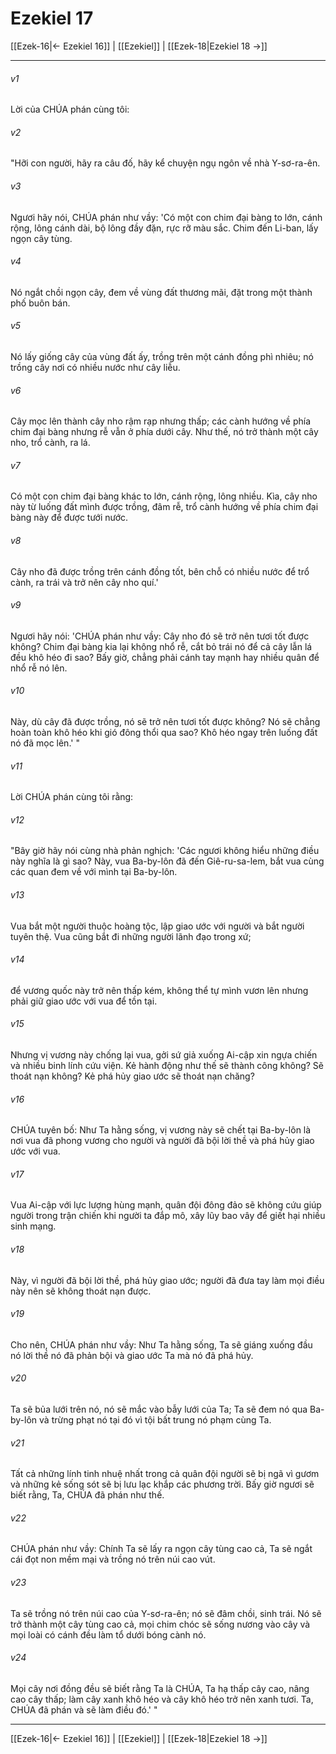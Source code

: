 # Ezekiel 17

[[Ezek-16|← Ezekiel 16]] | [[Ezekiel]] | [[Ezek-18|Ezekiel 18 →]]
***



###### v1 
Lời của CHÚA phán cùng tôi: 

###### v2 
"Hỡi con người, hãy ra câu đố, hãy kể chuyện ngụ ngôn về nhà Y-sơ-ra-ên. 

###### v3 
Ngươi hãy nói, CHÚA phán như vầy: 'Có một con chim đại bàng to lớn, cánh rộng, lông cánh dài, bộ lông đầy đặn, rực rỡ màu sắc. Chim đến Li-ban, lấy ngọn cây tùng. 

###### v4 
Nó ngắt chồi ngọn cây, đem về vùng đất thương mãi, đặt trong một thành phố buôn bán. 

###### v5 
Nó lấy giống cây của vùng đất ấy, trồng trên một cánh đồng phì nhiêu; nó trồng cây nơi có nhiều nước như cây liễu. 

###### v6 
Cây mọc lên thành cây nho rậm rạp nhưng thấp; các cành hướng về phía chim đại bàng nhưng rễ vẫn ở phía dưới cây. Như thế, nó trở thành một cây nho, trổ cành, ra lá. 

###### v7 
Có một con chim đại bàng khác to lớn, cánh rộng, lông nhiều. Kìa, cây nho này từ luống đất mình được trồng, đâm rễ, trổ cành hướng về phía chim đại bàng này để được tưới nước. 

###### v8 
Cây nho đã được trồng trên cánh đồng tốt, bên chỗ có nhiều nước để trổ cành, ra trái và trở nên cây nho quí.' 

###### v9 
Ngươi hãy nói: 'CHÚA phán như vầy: Cây nho đó sẽ trở nên tươi tốt được không? Chim đại bàng kia lại không nhổ rễ, cắt bỏ trái nó để cả cây lẫn lá đều khô héo đi sao? Bấy giờ, chẳng phải cánh tay mạnh hay nhiều quân để nhổ rễ nó lên. 

###### v10 
Này, dù cây đã được trồng, nó sẽ trở nên tươi tốt được không? Nó sẽ chẳng hoàn toàn khô héo khi gió đông thổi qua sao? Khô héo ngay trên luống đất nó đã mọc lên.' " 

###### v11 
Lời CHÚA phán cùng tôi rằng: 

###### v12 
"Bây giờ hãy nói cùng nhà phản nghịch: 'Các ngươi không hiểu những điều này nghĩa là gì sao? Này, vua Ba-by-lôn đã đến Giê-ru-sa-lem, bắt vua cùng các quan đem về với mình tại Ba-by-lôn. 

###### v13 
Vua bắt một người thuộc hoàng tộc, lập giao ước với người và bắt người tuyên thệ. Vua cũng bắt đi những người lãnh đạo trong xứ; 

###### v14 
để vương quốc này trở nên thấp kém, không thể tự mình vươn lên nhưng phải giữ giao ước với vua để tồn tại. 

###### v15 
Nhưng vị vương này chống lại vua, gởi sứ giả xuống Ai-cập xin ngựa chiến và nhiều binh lính cứu viện. Kẻ hành động như thế sẽ thành công không? Sẽ thoát nạn không? Kẻ phá hủy giao ước sẽ thoát nạn chăng? 

###### v16 
CHÚA tuyên bố: Như Ta hằng sống, vị vương này sẽ chết tại Ba-by-lôn là nơi vua đã phong vương cho người và người đã bội lời thề và phá hủy giao ước với vua. 

###### v17 
Vua Ai-cập với lực lượng hùng mạnh, quân đội đông đảo sẽ không cứu giúp người trong trận chiến khi người ta đắp mô, xây lũy bao vây để giết hại nhiều sinh mạng. 

###### v18 
Này, vì người đã bội lời thề, phá hủy giao ước; người đã đưa tay làm mọi điều này nên sẽ không thoát nạn được. 

###### v19 
Cho nên, CHÚA phán như vầy: Như Ta hằng sống, Ta sẽ giáng xuống đầu nó lời thề nó đã phản bội và giao ước Ta mà nó đã phá hủy. 

###### v20 
Ta sẽ bủa lưới trên nó, nó sẽ mắc vào bẫy lưới của Ta; Ta sẽ đem nó qua Ba-by-lôn và trừng phạt nó tại đó vì tội bất trung nó phạm cùng Ta. 

###### v21 
Tất cả những lính tinh nhuệ nhất trong cả quân đội người sẽ bị ngã vì gươm và những kẻ sống sót sẽ bị lưu lạc khắp các phương trời. Bấy giờ ngươi sẽ biết rằng, Ta, CHÚA đã phán như thế. 

###### v22 
CHÚA phán như vầy: Chính Ta sẽ lấy ra ngọn cây tùng cao cả, Ta sẽ ngắt cái đọt non mềm mại và trồng nó trên núi cao vút. 

###### v23 
Ta sẽ trồng nó trên núi cao của Y-sơ-ra-ên; nó sẽ đâm chồi, sinh trái. Nó sẽ trở thành một cây tùng cao cả, mọi chim chóc sẽ sống nương vào cây và mọi loài có cánh đều làm tổ dưới bóng cành nó. 

###### v24 
Mọi cây nơi đồng đều sẽ biết rằng Ta là CHÚA, Ta hạ thấp cây cao, nâng cao cây thấp; làm cây xanh khô héo và cây khô héo trở nên xanh tươi. Ta, CHÚA đã phán và sẽ làm điều đó.' "

***
[[Ezek-16|← Ezekiel 16]] | [[Ezekiel]] | [[Ezek-18|Ezekiel 18 →]]
